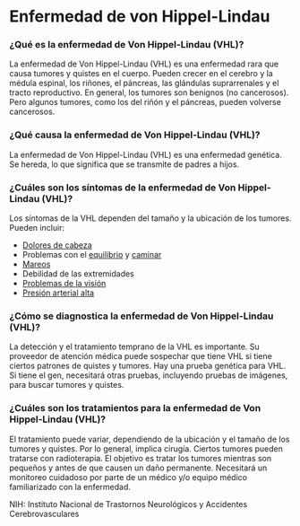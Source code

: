 Enfermedad de von Hippel-Lindau
===============================


### ¿Qué es la enfermedad de Von Hippel-Lindau (VHL)?


La enfermedad de Von Hippel-Lindau (VHL) es una enfermedad rara que causa tumores y quistes en el cuerpo. Pueden crecer en el cerebro y la médula espinal, los riñones, el páncreas, las glándulas suprarrenales y el tracto reproductivo. En general, los tumores son benignos (no cancerosos). Pero algunos tumores, como los del riñón y el páncreas, pueden volverse cancerosos.


### ¿Qué causa la enfermedad de Von Hippel-Lindau (VHL)?


La enfermedad de Von Hippel-Lindau (VHL) es una enfermedad genética. Se hereda, lo que significa que se transmite de padres a hijos.


### ¿Cuáles son los síntomas de la enfermedad de Von Hippel-Lindau (VHL)?


Los síntomas de la VHL dependen del tamaño y la ubicación de los tumores. Pueden incluir:


* [Dolores de cabeza](https://medlineplus.gov/spanish/headache.html)
* Problemas con el [equilibrio](https://medlineplus.gov/spanish/balanceproblems.html) y [caminar](https://medlineplus.gov/spanish/walkingproblems.html)
* [Mareos](https://medlineplus.gov/spanish/dizzinessandvertigo.html)
* Debilidad de las extremidades
* [Problemas de la visión](https://medlineplus.gov/spanish/visionimpairmentandblindness.html)
* [Presión arterial alta](https://medlineplus.gov/spanish/highbloodpressure.html)


### ¿Cómo se diagnostica la enfermedad de Von Hippel-Lindau (VHL)?


La detección y el tratamiento temprano de la VHL es importante. Su proveedor de atención médica puede sospechar que tiene VHL si tiene ciertos patrones de quistes y tumores. Hay una prueba genética para VHL. Si tiene el gen, necesitará otras pruebas, incluyendo pruebas de imágenes, para buscar tumores y quistes.


### ¿Cuáles son los tratamientos para la enfermedad de Von Hippel-Lindau (VHL)?


El tratamiento puede variar, dependiendo de la ubicación y el tamaño de los tumores y quistes. Por lo general, implica cirugía. Ciertos tumores pueden tratarse con radioterapia. El objetivo es tratar los tumores mientras son pequeños y antes de que causen un daño permanente. Necesitará un monitoreo cuidadoso por parte de un médico y/o equipo médico familiarizado con la enfermedad.


NIH: Instituto Nacional de Trastornos Neurológicos y Accidentes Cerebrovasculares 


